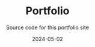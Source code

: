 ---
category: "project"
title: "Portfolio"
subtitle: "Source code for this portfolio site"
code: "https://github.com/buddhagrg/portfolio"
demo: "https://gurungbuddha.com.np/"
date: "2024-05-02"
stack: "NextJS"
---